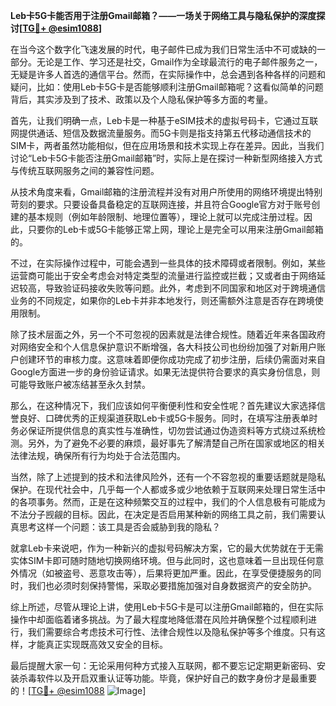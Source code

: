 **Leb卡5G卡能否用于注册Gmail邮箱？——一场关于网络工具与隐私保护的深度探讨[[TG💪+ @esim1088](https://t.me/s/esim1088)]**

在当今这个数字化飞速发展的时代，电子邮件已成为我们日常生活中不可或缺的一部分。无论是工作、学习还是社交，Gmail作为全球最流行的电子邮件服务之一，无疑是许多人首选的通信平台。然而，在实际操作中，总会遇到各种各样的问题和疑问，比如：使用Leb卡5G卡是否能够顺利注册Gmail邮箱呢？这看似简单的问题背后，其实涉及到了技术、政策以及个人隐私保护等多方面的考量。

首先，让我们明确一点，Leb卡是一种基于eSIM技术的虚拟号码卡，它通过互联网提供通话、短信及数据流量服务。而5G卡则是指支持第五代移动通信技术的SIM卡，两者虽然功能相似，但在应用场景和技术实现上存在差异。因此，当我们讨论“Leb卡5G卡能否注册Gmail邮箱”时，实际上是在探讨一种新型网络接入方式与传统互联网服务之间的兼容性问题。

从技术角度来看，Gmail邮箱的注册流程并没有对用户所使用的网络环境提出特别苛刻的要求。只要设备具备稳定的互联网连接，并且符合Google官方对于账号创建的基本规则（例如年龄限制、地理位置等），理论上就可以完成注册过程。因此，只要你的Leb卡或5G卡能够正常上网，理论上是完全可以用来注册Gmail邮箱的。

不过，在实际操作过程中，可能会遇到一些具体的技术障碍或者限制。例如，某些运营商可能出于安全考虑会对特定类型的流量进行监控或拦截；又或者由于网络延迟较高，导致验证码接收失败等问题。此外，考虑到不同国家和地区对于跨境通信业务的不同规定，如果你的Leb卡并非本地发行，则还需额外注意是否存在跨境使用限制。

除了技术层面之外，另一个不可忽视的因素就是法律合规性。随着近年来各国政府对网络安全和个人信息保护意识不断增强，各大科技公司也纷纷加强了对新用户账户创建环节的审核力度。这意味着即便你成功完成了初步注册，后续仍需面对来自Google方面进一步的身份验证请求。如果无法提供符合要求的真实身份信息，则可能导致账户被冻结甚至永久封禁。

那么，在这种情况下，我们应该如何平衡便利性和安全性呢？首先建议大家选择信誉良好、口碑优秀的正规渠道获取Leb卡或5G卡服务。同时，在填写注册表单时务必保证所提供信息的真实性与准确性，切勿尝试通过伪造资料等方式绕过系统检测。另外，为了避免不必要的麻烦，最好事先了解清楚自己所在国家或地区的相关法律法规，确保所有行为均处于合法范围内。

当然，除了上述提到的技术和法律风险外，还有一个不容忽视的重要话题就是隐私保护。在现代社会中，几乎每一个人都或多或少地依赖于互联网来处理日常生活中的各项事务。然而，正是在这种频繁交互的过程中，我们的个人信息极有可能成为不法分子觊觎的目标。因此，在决定是否启用某种新的网络工具之前，我们需要认真思考这样一个问题：该工具是否会威胁到我的隐私？

就拿Leb卡来说吧，作为一种新兴的虚拟号码解决方案，它的最大优势就在于无需实体SIM卡即可随时随地切换网络环境。但与此同时，这也意味着一旦出现任何意外情况（如被盗号、恶意攻击等），后果将更加严重。因此，在享受便捷服务的同时，我们也必须时刻保持警惕，采取必要措施加强对自身数据资产的安全防护。

综上所述，尽管从理论上讲，使用Leb卡5G卡是可以注册Gmail邮箱的，但在实际操作中却面临着诸多挑战。为了最大程度地降低潜在风险并确保整个过程顺利进行，我们需要综合考虑技术可行性、法律合规性以及隐私保护等多个维度。只有这样，才能真正实现既高效又安全的目标。

最后提醒大家一句：无论采用何种方式接入互联网，都不要忘记定期更新密码、安装杀毒软件以及开启双重认证等功能。毕竟，保护好自己的数字身份才是最重要的！[[TG💪+ @esim1088](https://t.me/s/esim1088) ![Image](https://i.postimg.cc/4NQfJmqS/Snipaste-2025-05-13-00-14-12.png)]
